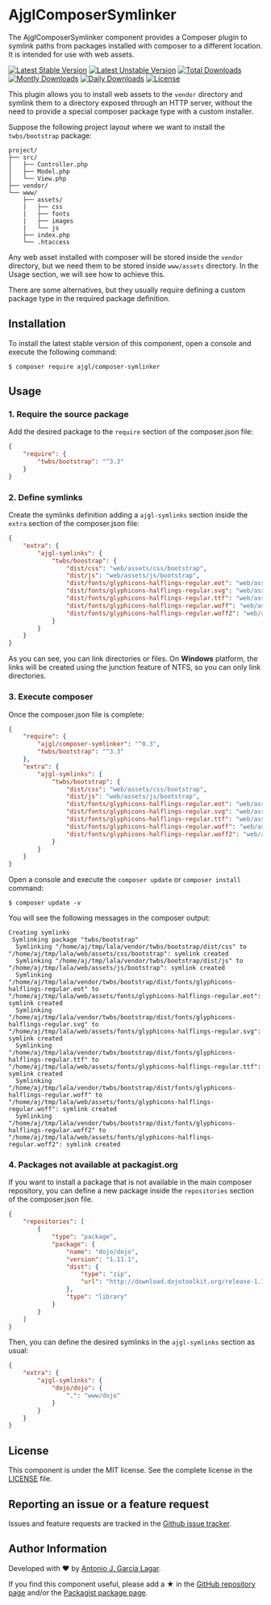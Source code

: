 AjglComposerSymlinker
=====================

The AjglComposerSymlinker component provides a Composer plugin to symlink paths from packages installed with
composer to a different location. It is intended for use with web assets.

[![Latest Stable Version](https://poser.pugx.org/ajgl/composer-symlinker/v/stable.png)](https://packagist.org/packages/ajgl/composer-symlinker)
[![Latest Unstable Version](https://poser.pugx.org/ajgl/composer-symlinker/v/unstable.png)](https://packagist.org/packages/ajgl/composer-symlinker)
[![Total Downloads](https://poser.pugx.org/ajgl/composer-symlinker/downloads.png)](https://packagist.org/packages/ajgl/composer-symlinker)
[![Montly Downloads](https://poser.pugx.org/ajgl/composer-symlinker/d/monthly.png)](https://packagist.org/packages/ajgl/composer-symlinker)
[![Daily Downloads](https://poser.pugx.org/ajgl/composer-symlinker/d/daily.png)](https://packagist.org/packages/ajgl/composer-symlinker)
[![License](https://poser.pugx.org/ajgl/composer-symlinker/license.png)](https://packagist.org/packages/ajgl/composer-symlinker)

This plugin allows you to install web assets to the `vendor` directory and symlink them to a directory exposed through
an HTTP server, without the need to provide a special composer package type with a custom installer.

Suppose the following project layout where we want to install the `twbs/bootstrap` package:
```
project/
├── src/
│   ├── Controller.php
│   ├── Model.php
│   └── View.php
├── vendor/
└── www/
    ├── assets/
    |   ├── css
    |   ├── fonts
    |   ├── images
    |   └── js
    ├── index.php
    └── .htaccess

```

Any web asset installed with composer will be stored inside the `vendor` directory, but we need them to be stored
inside `www/assets` directory. In the Usage section, we will see how to achieve this.

There are some alternatives, but they usually require defining a custom package type in the required package
definition.

Installation
------------

To install the latest stable version of this component, open a console and execute the following command:
```
$ composer require ajgl/composer-symlinker
```


Usage
-----

### 1. Require the source package

Add the desired package to the `require` section of the composer.json file:
```json
{
    "require": {
        "twbs/bootstrap": "^3.3"
    }
}
```

### 2. Define symlinks

Create the symlinks definition adding a `ajgl-symlinks` section inside the `extra` section of the composer.json file:
```json
{
    "extra": {
        "ajgl-symlinks": {
            "twbs/boostrap": {
                "dist/css": "web/assets/css/bootstrap",
                "dist/js": "web/assets/js/bootstrap",
                "dist/fonts/glyphicons-halflings-regular.eot": "web/assets/fonts/glyphicons-halflings-regular.eot",
                "dist/fonts/glyphicons-halflings-regular.svg": "web/assets/fonts/glyphicons-halflings-regular.svg",
                "dist/fonts/glyphicons-halflings-regular.ttf": "web/assets/fonts/glyphicons-halflings-regular.ttf",
                "dist/fonts/glyphicons-halflings-regular.woff": "web/assets/fonts/glyphicons-halflings-regular.woff",
                "dist/fonts/glyphicons-halflings-regular.woff2": "web/assets/fonts/glyphicons-halflings-regular.woff2"
            }
        }
    }
}
```

As you can see, you can link directories or files. On **Windows** platform, the links will be created using the junction feature of NTFS, so you can only link directories.

### 3. Execute composer

Once the composer.json file is complete:
```json
{
    "require": {
        "ajgl/composer-symlinker": "^0.3",
        "twbs/bootstrap": "^3.3"
    },
    "extra": {
        "ajgl-symlinks": {
            "twbs/bootstrap": {
                "dist/css": "web/assets/css/bootstrap",
                "dist/js": "web/assets/js/bootstrap",
                "dist/fonts/glyphicons-halflings-regular.eot": "web/assets/fonts/glyphicons-halflings-regular.eot",
                "dist/fonts/glyphicons-halflings-regular.svg": "web/assets/fonts/glyphicons-halflings-regular.svg",
                "dist/fonts/glyphicons-halflings-regular.ttf": "web/assets/fonts/glyphicons-halflings-regular.ttf",
                "dist/fonts/glyphicons-halflings-regular.woff": "web/assets/fonts/glyphicons-halflings-regular.woff",
                "dist/fonts/glyphicons-halflings-regular.woff2": "web/assets/fonts/glyphicons-halflings-regular.woff2"
            }
        }
    }
}
```

Open a console and execute the `composer update` or `composer install` command:
```
$ composer update -v
```

You will see the following messages in the composer output:
```
Creating symlinks
 Symlinking package "twbs/bootstrap"
  Symlinking "/home/aj/tmp/lala/vendor/twbs/bootstrap/dist/css" to "/home/aj/tmp/lala/web/assets/css/bootstrap": symlink created
  Symlinking "/home/aj/tmp/lala/vendor/twbs/bootstrap/dist/js" to "/home/aj/tmp/lala/web/assets/js/bootstrap": symlink created
  Symlinking "/home/aj/tmp/lala/vendor/twbs/bootstrap/dist/fonts/glyphicons-halflings-regular.eot" to "/home/aj/tmp/lala/web/assets/fonts/glyphicons-halflings-regular.eot": symlink created
  Symlinking "/home/aj/tmp/lala/vendor/twbs/bootstrap/dist/fonts/glyphicons-halflings-regular.svg" to "/home/aj/tmp/lala/web/assets/fonts/glyphicons-halflings-regular.svg": symlink created
  Symlinking "/home/aj/tmp/lala/vendor/twbs/bootstrap/dist/fonts/glyphicons-halflings-regular.ttf" to "/home/aj/tmp/lala/web/assets/fonts/glyphicons-halflings-regular.ttf": symlink created
  Symlinking "/home/aj/tmp/lala/vendor/twbs/bootstrap/dist/fonts/glyphicons-halflings-regular.woff" to "/home/aj/tmp/lala/web/assets/fonts/glyphicons-halflings-regular.woff": symlink created
  Symlinking "/home/aj/tmp/lala/vendor/twbs/bootstrap/dist/fonts/glyphicons-halflings-regular.woff2" to "/home/aj/tmp/lala/web/assets/fonts/glyphicons-halflings-regular.woff2": symlink created
```

### 4. Packages not available at packagist.org

If you want to install a package that is not available in the main composer repository, you can define a new
package inside the `repositories` section of the composer.json file.

```json
{
    "repositories": [
        {
            "type": "package",
            "package": {
                "name": "dojo/dojo",
                "version": "1.11.1",
                "dist": {
                    "type": "zip",
                    "url": "http://download.dojotoolkit.org/release-1.11.1/dojo-release-1.11.1.zip"
                },
                "type": "library"
            }
        }
    ]
}
```

Then, you can define the desired symlinks in the `ajgl-symlinks` section as usual:

```json
{
    "extra": {
        "ajgl-symlinks": {
            "dojo/dojo": {
                ".": "www/dojo"
            }
        }
    }
}
```

License
-------

This component is under the MIT license. See the complete license in the [LICENSE] file.


Reporting an issue or a feature request
---------------------------------------

Issues and feature requests are tracked in the [Github issue tracker].


Author Information
------------------

Developed with ♥ by [Antonio J. García Lagar].

If you find this component useful, please add a ★ in the [GitHub repository page] and/or the [Packagist package page].

[LICENSE]: LICENSE
[Github issue tracker]: https://github.com/ajgarlag/AjglComposerSymlinker/issues
[Antonio J. García Lagar]: http://aj.garcialagar.es
[GitHub repository page]: https://github.com/ajgarlag/AjglComposerSymlinker
[Packagist package page]: https://packagist.org/packages/ajgl/composer-symlinker
